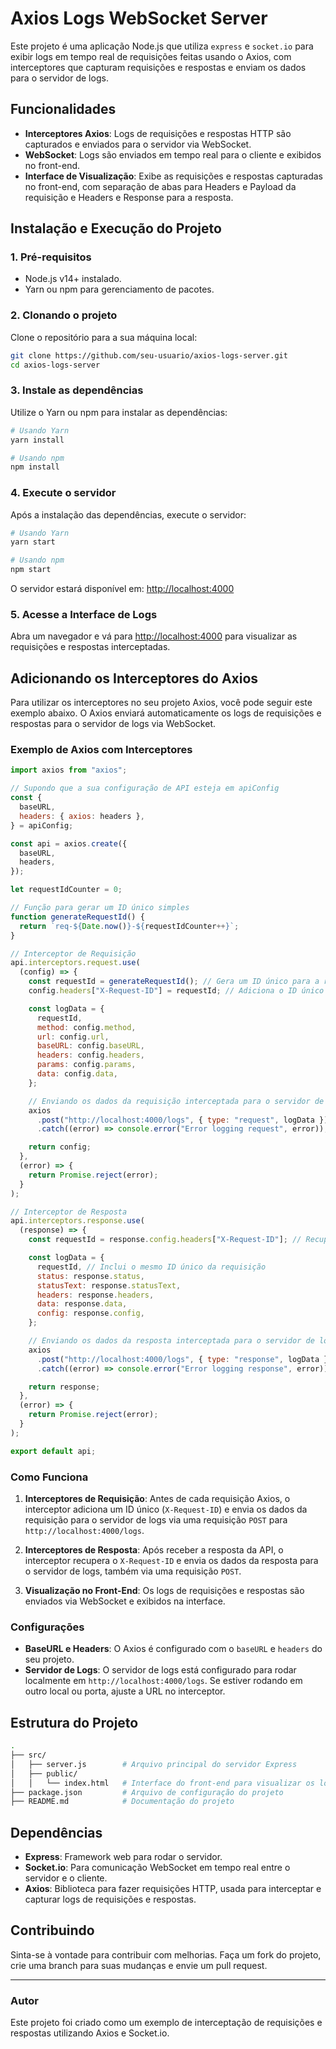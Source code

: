 # Axios Logs WebSocket Server

Este projeto é uma aplicação Node.js que utiliza `express` e `socket.io` para exibir logs em tempo real de requisições feitas usando o Axios, com interceptores que capturam requisições e respostas e enviam os dados para o servidor de logs.

## Funcionalidades

- **Interceptores Axios**: Logs de requisições e respostas HTTP são capturados e enviados para o servidor via WebSocket.
- **WebSocket**: Logs são enviados em tempo real para o cliente e exibidos no front-end.
- **Interface de Visualização**: Exibe as requisições e respostas capturadas no front-end, com separação de abas para Headers e Payload da requisição e Headers e Response para a resposta.

## Instalação e Execução do Projeto

### 1. Pré-requisitos

- Node.js v14+ instalado.
- Yarn ou npm para gerenciamento de pacotes.

### 2. Clonando o projeto

Clone o repositório para a sua máquina local:

```bash
git clone https://github.com/seu-usuario/axios-logs-server.git
cd axios-logs-server
```

### 3. Instale as dependências

Utilize o Yarn ou npm para instalar as dependências:

```bash
# Usando Yarn
yarn install

# Usando npm
npm install
```

### 4. Execute o servidor

Após a instalação das dependências, execute o servidor:

```bash
# Usando Yarn
yarn start

# Usando npm
npm start
```

O servidor estará disponível em: [http://localhost:4000](http://localhost:4000)

### 5. Acesse a Interface de Logs

Abra um navegador e vá para [http://localhost:4000](http://localhost:4000) para visualizar as requisições e respostas interceptadas.

## Adicionando os Interceptores do Axios

Para utilizar os interceptores no seu projeto Axios, você pode seguir este exemplo abaixo. O Axios enviará automaticamente os logs de requisições e respostas para o servidor de logs via WebSocket.

### Exemplo de Axios com Interceptores

```javascript
import axios from "axios";

// Supondo que a sua configuração de API esteja em apiConfig
const {
  baseURL,
  headers: { axios: headers },
} = apiConfig;

const api = axios.create({
  baseURL,
  headers,
});

let requestIdCounter = 0;

// Função para gerar um ID único simples
function generateRequestId() {
  return `req-${Date.now()}-${requestIdCounter++}`;
}

// Interceptor de Requisição
api.interceptors.request.use(
  (config) => {
    const requestId = generateRequestId(); // Gera um ID único para a requisição
    config.headers["X-Request-ID"] = requestId; // Adiciona o ID único nos headers

    const logData = {
      requestId,
      method: config.method,
      url: config.url,
      baseURL: config.baseURL,
      headers: config.headers,
      params: config.params,
      data: config.data,
    };

    // Enviando os dados da requisição interceptada para o servidor de logs
    axios
      .post("http://localhost:4000/logs", { type: "request", logData })
      .catch((error) => console.error("Error logging request", error));

    return config;
  },
  (error) => {
    return Promise.reject(error);
  }
);

// Interceptor de Resposta
api.interceptors.response.use(
  (response) => {
    const requestId = response.config.headers["X-Request-ID"]; // Recupera o ID único da requisição

    const logData = {
      requestId, // Inclui o mesmo ID único da requisição
      status: response.status,
      statusText: response.statusText,
      headers: response.headers,
      data: response.data,
      config: response.config,
    };

    // Enviando os dados da resposta interceptada para o servidor de logs
    axios
      .post("http://localhost:4000/logs", { type: "response", logData })
      .catch((error) => console.error("Error logging response", error));

    return response;
  },
  (error) => {
    return Promise.reject(error);
  }
);

export default api;
```

### Como Funciona

1. **Interceptores de Requisição**: Antes de cada requisição Axios, o interceptor adiciona um ID único (`X-Request-ID`) e envia os dados da requisição para o servidor de logs via uma requisição `POST` para `http://localhost:4000/logs`.

2. **Interceptores de Resposta**: Após receber a resposta da API, o interceptor recupera o `X-Request-ID` e envia os dados da resposta para o servidor de logs, também via uma requisição `POST`.

3. **Visualização no Front-End**: Os logs de requisições e respostas são enviados via WebSocket e exibidos na interface.

### Configurações

- **BaseURL e Headers**: O Axios é configurado com o `baseURL` e `headers` do seu projeto.
- **Servidor de Logs**: O servidor de logs está configurado para rodar localmente em `http://localhost:4000/logs`. Se estiver rodando em outro local ou porta, ajuste a URL no interceptor.

## Estrutura do Projeto

```bash
.
├── src/
│   ├── server.js        # Arquivo principal do servidor Express
│   ├── public/
│   │   └── index.html   # Interface do front-end para visualizar os logs
├── package.json         # Arquivo de configuração do projeto
├── README.md            # Documentação do projeto
```

## Dependências

- **Express**: Framework web para rodar o servidor.
- **Socket.io**: Para comunicação WebSocket em tempo real entre o servidor e o cliente.
- **Axios**: Biblioteca para fazer requisições HTTP, usada para interceptar e capturar logs de requisições e respostas.

## Contribuindo

Sinta-se à vontade para contribuir com melhorias. Faça um fork do projeto, crie uma branch para suas mudanças e envie um pull request.

---

### Autor

Este projeto foi criado como um exemplo de interceptação de requisições e respostas utilizando Axios e Socket.io.
